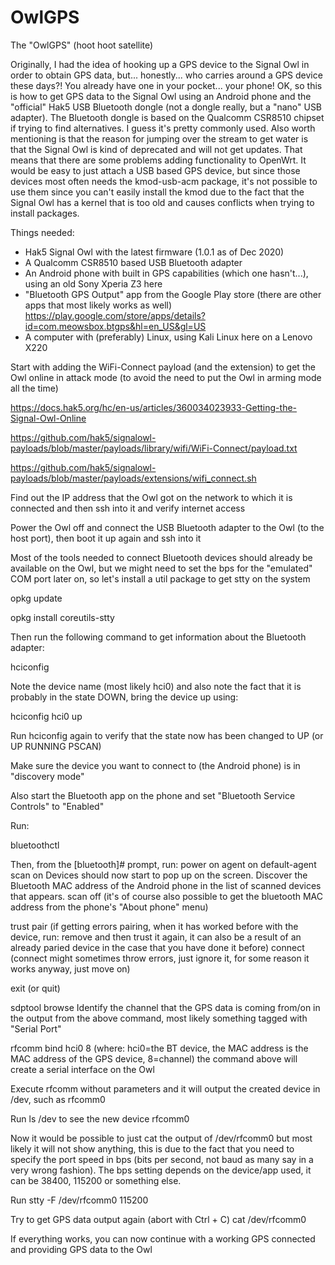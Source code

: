 # OwlGPS

The "OwlGPS" (hoot hoot satellite)

Originally, I had the idea of hooking up a GPS device to the Signal Owl in order to obtain GPS data, but... honestly... who carries around a GPS device these days?! You already have one in your pocket... your phone! OK, so this is how to get GPS data to the Signal Owl using an Android phone and the "official" Hak5 USB Bluetooth dongle (not a dongle really, but a "nano" USB adapter). The Bluetooth dongle is based on the Qualcomm CSR8510 chipset if trying to find alternatives. I guess it's pretty commonly used. Also worth mentioning is that the reason for jumping over the stream to get water is that the Signal Owl is kind of deprecated and will not get updates. That means that there are some problems adding functionality to OpenWrt. It would be easy to just attach a USB based GPS device, but since those devices most often needs the kmod-usb-acm package, it's not possible to use them since you can't easily install the kmod due to the fact that the Signal Owl has a kernel that is too old and causes conflicts when trying to install packages.

Things needed:
- Hak5 Signal Owl with the latest firmware (1.0.1 as of Dec 2020)
- A Qualcomm CSR8510 based USB Bluetooth adapter
- An Android phone with built in GPS capabilities (which one hasn't...), using an old Sony Xperia Z3 here
- "Bluetooth GPS Output" app from the Google Play store (there are other apps that most likely works as well)
  https://play.google.com/store/apps/details?id=com.meowsbox.btgps&hl=en_US&gl=US
- A computer with (preferably) Linux, using Kali Linux here on a Lenovo X220


Start with adding the WiFi-Connect payload (and the extension) to get the Owl online in attack mode (to avoid the need to put the Owl in arming mode all the time)

https://docs.hak5.org/hc/en-us/articles/360034023933-Getting-the-Signal-Owl-Online

https://github.com/hak5/signalowl-payloads/blob/master/payloads/library/wifi/WiFi-Connect/payload.txt

https://github.com/hak5/signalowl-payloads/blob/master/payloads/extensions/wifi_connect.sh


Find out the IP address that the Owl got on the network to which it is connected and then ssh into it and verify internet access

Power the Owl off and connect the USB Bluetooth adapter to the Owl (to the host port), then boot it up again and ssh into it

Most of the tools needed to connect Bluetooth devices should already be available on the Owl, but we might need to set the bps for the "emulated" COM port later on, so let's install a util package to get stty on the system

opkg update

opkg install coreutils-stty

Then run the following command to get information about the Bluetooth adapter:

hciconfig

Note the device name (most likely hci0) and also note the fact that it is probably in the state DOWN, bring the device up using:

hciconfig hci0 up

Run hciconfig again to verify that the state now has been changed to UP (or UP RUNNING PSCAN)

Make sure the device you want to connect to (the Android phone) is in "discovery mode"

Also start the Bluetooth app on the phone and set "Bluetooth Service Controls" to "Enabled"

Run:

bluetoothctl

Then, from the [bluetooth]# prompt, run:
power on
agent on
default-agent
scan on
Devices should now start to pop up on the screen. Discover the Bluetooth MAC address of the Android phone in the list of scanned devices that appears.
scan off
(it's of course also possible to get the bluetooth MAC address from the phone's "About phone" menu)

trust <Bluetooth MAC address>
pair <Bluetooth MAC address>
(if getting errors pairing, when it has worked before with the device, run: remove <Bluetooth MAC address> and then trust it again, it can also be a result of an already paried device in the case that you have done it before)
connect <Bluetooth MAC address>
(connect might sometimes throw errors, just ignore it, for some reason it works anyway, just move on)

exit (or quit)

sdptool browse <Bluetooth MAC address>
Identify the channel that the GPS data is coming from/on in the output from the above command, most likely something tagged with "Serial Port"

rfcomm bind hci0 <Bluetooth MAC address> 8
(where: hci0=the BT device, the MAC address is the MAC address of the GPS device, 8=channel)
the command above will create a serial interface on the Owl

Execute rfcomm without parameters and it will output the created device in /dev, such as rfcomm0

Run ls /dev to see the new device rfcomm0

Now it would be possible to just cat the output of /dev/rfcomm0 but most likely it will not show anything, this is due to the fact that you need to specify the port speed in bps (bits per second, not baud as many say in a very wrong fashion). The bps setting depends on the device/app used, it can be 38400, 115200 or something else.

Run
stty -F /dev/rfcomm0 115200

Try to get GPS data output again (abort with Ctrl + C)
cat /dev/rfcomm0

If everything works, you can now continue with a working GPS connected and providing GPS data to the Owl
